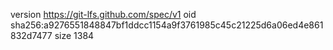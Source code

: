 version https://git-lfs.github.com/spec/v1
oid sha256:a9276551848847bf1ddcc1154a9f3761985c45c21225d6a06ed4e861832d7477
size 1384
